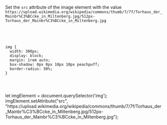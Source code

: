 Set the `src` attribute of the image
element with the value `https://upload.wikimedia.org/wikipedia/commons/thumb/7/7f/Torhaus_der_Mainbr%C3%BCcke_in_Miltenberg.jpg/512px-Torhaus_der_Mainbr%C3%BCcke_in_Miltenberg.jpg`

<codeblock language="javascript" type="exercise" testMode="fixedInput">
<code>
<panel language="html">
<img>
</panel>
<panel language="css">
img {
  width: 300px;
  display: block;
  margin: 1rem auto;
  box-shadow: 0px 0px 10px 10px peachpuff;
  border-radius: 50%;
}
</panel>
<panel language="javascript">

</panel>
</code>

<solution>
let imgElement = document.querySelector('img');
imgElement.setAttribute("src", "https://upload.wikimedia.org/wikipedia/commons/thumb/7/7f/Torhaus_der_Mainbr%C3%BCcke_in_Miltenberg.jpg/512px-Torhaus_der_Mainbr%C3%BCcke_in_Miltenberg.jpg");
</solution>
</codeblock>
